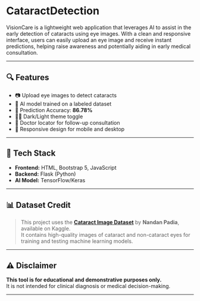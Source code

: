 # CataractDetection
VisionCare is a lightweight web application that leverages AI to assist in the early detection of cataracts using eye images. With a clean and responsive interface, users can easily upload an eye image and receive instant predictions, helping raise awareness and potentially aiding in early medical consultation.

---

## 🔍 Features

- 📷 Upload eye images to detect cataracts
- 🧠 AI model trained on a labeled dataset
- 🎯 Prediction Accuracy: **86.78%**
- 🌙🌞 Dark/Light theme toggle
- 🏥 Doctor locator for follow-up consultation
- 📱 Responsive design for mobile and desktop

---

## 🧠 Tech Stack

- **Frontend:** HTML, Bootstrap 5, JavaScript  
- **Backend:** Flask (Python)  
- **AI Model:** TensorFlow/Keras  

---

## 📊 Dataset Credit

> This project uses the **[Cataract Image Dataset](https://www.kaggle.com/datasets/nandanp6/cataract-image-dataset)** by **Nandan Padia**, available on Kaggle.  
It contains high-quality images of cataract and non-cataract eyes for training and testing machine learning models.

---

## ⚠️ Disclaimer

**This tool is for educational and demonstrative purposes only.**  
It is not intended for clinical diagnosis or medical decision-making.

---
